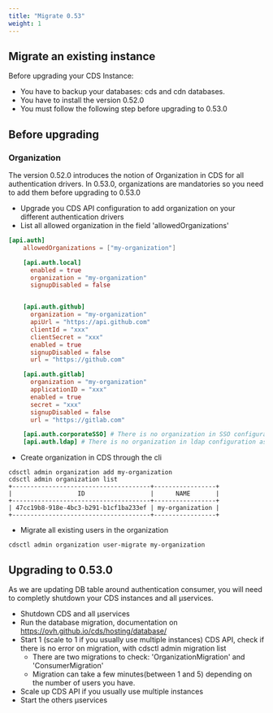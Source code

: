 ```yaml
---
title: "Migrate 0.53"
weight: 1
---
```


## Migrate an existing instance

Before upgrading your CDS Instance:
- You have to backup your databases: cds and cdn databases.
- You have to install the version 0.52.0
- You must follow the following step before upgrading to 0.53.0


## Before upgrading

### Organization

The version 0.52.0 introduces the notion of Organization in CDS for all authentication drivers. In 0.53.0, organizations are mandatories so you need to add them before upgrading to 0.53.0


* Upgrade you CDS API configuration to add organization on your different authentication drivers
* List all allowed organization in the field 'allowedOrganizations'

```toml
[api.auth]
    allowedOrganizations = ["my-organization"]

    [api.auth.local]
      enabled = true
      organization = "my-organization"
      signupDisabled = false


    [api.auth.github]
      organization = "my-organization"
      apiUrl = "https://api.github.com"
      clientId = "xxx"
      clientSecret = "xxx"
      enabled = true
      signupDisabled = false
      url = "https://github.com"

    [api.auth.gitlab]
      organization = "my-organization"
      applicationID = "xxx"
      enabled = true
      secret = "xxx"
      signupDisabled = false
      url = "https://gitlab.com"

    [api.auth.corporateSSO] # There is no organization in SSO configuration, as it's provided by the SSO itself
    [api.auth.ldap] # There is no organization in ldap configuration as it's provided by the company ldap field 
```

* Create organization in CDS through the cli

```shell
cdsctl admin organization add my-organization
cdsctl admin organization list
+--------------------------------------+-----------------+
|                  ID                  |      NAME       |
+--------------------------------------+-----------------+
| 47cc19b8-918e-4bc3-b291-b1cf1ba233ef | my-organization |
+--------------------------------------+-----------------+

```

* Migrate all existing users in the organization
```shell
cdsctl admin organization user-migrate my-organization
```


## Upgrading to 0.53.0

As we are updating DB table around authentication consumer, you will need to completly shutdown your CDS instances and all µservices.

* Shutdown CDS and all µservices
* Run the database migration, documentation on https://ovh.github.io/cds/hosting/database/
* Start 1 (scale to 1 if you usually use multiple instances) CDS API, check if there is no error on migration, with cdsctl admin migration list
  * There are two migrations to check: 'OrganizationMigration' and 'ConsumerMigration'
  * Migration can take a few minutes(between 1 and 5) depending on the number of users you have.
* Scale up CDS API if you usually use multiple instances 
* Start the others µservices 




